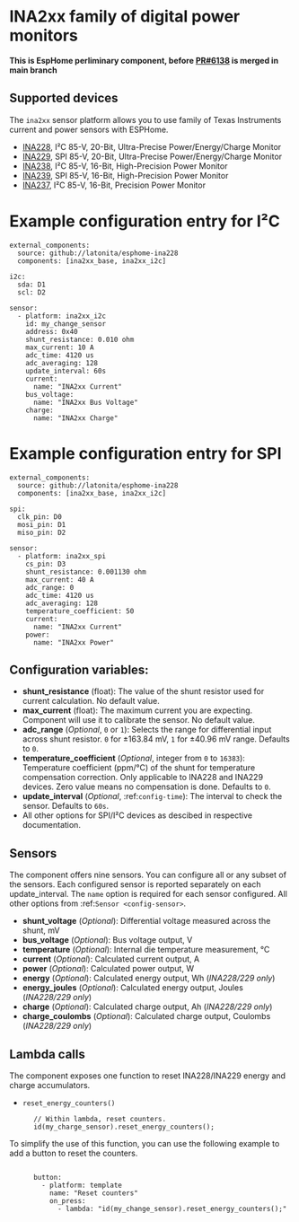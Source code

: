 INA2xx family of digital power monitors
=======================================

**This is EspHome perliminary component, before [PR#6138](https://github.com/esphome/esphome/pull/6138) is merged in main branch**

Supported devices
-----------------
The ``ina2xx`` sensor platform allows you to use family of Texas Instruments current and power 
sensors with ESPHome.

- [INA228](http://www.ti.com/lit/ds/symlink/ina228.pdf), I²C 85-V, 20-Bit, Ultra-Precise Power/Energy/Charge Monitor
- [INA229](http://www.ti.com/lit/ds/symlink/ina229.pdf>), SPI 85-V, 20-Bit, Ultra-Precise Power/Energy/Charge Monitor
- [INA238](http://www.ti.com/lit/ds/symlink/ina238.pdf>), I²C 85-V, 16-Bit, High-Precision Power Monitor
- [INA239](http://www.ti.com/lit/ds/symlink/ina239.pdf>), SPI 85-V, 16-Bit, High-Precision Power Monitor
- [INA237](http://www.ti.com/lit/ds/symlink/ina237.pdf>), I²C 85-V, 16-Bit, Precision Power Monitor


# Example configuration entry for I²C
```
external_components:
  source: github://latonita/esphome-ina228
  components: [ina2xx_base, ina2xx_i2c]

i2c:
  sda: D1
  scl: D2
    
sensor:
  - platform: ina2xx_i2c
    id: my_change_sensor
    address: 0x40
    shunt_resistance: 0.010 ohm
    max_current: 10 A
    adc_time: 4120 us
    adc_averaging: 128
    update_interval: 60s
    current:
      name: "INA2xx Current"
    bus_voltage:
      name: "INA2xx Bus Voltage"
    charge:
      name: "INA2xx Charge"

```
# Example configuration entry for SPI
```
external_components:
  source: github://latonita/esphome-ina228
  components: [ina2xx_base, ina2xx_i2c]

spi:
  clk_pin: D0
  mosi_pin: D1
  miso_pin: D2
    
sensor:
  - platform: ina2xx_spi
    cs_pin: D3
    shunt_resistance: 0.001130 ohm
    max_current: 40 A
    adc_range: 0
    adc_time: 4120 us
    adc_averaging: 128
    temperature_coefficient: 50
    current:
      name: "INA2xx Current"
    power:
      name: "INA2xx Power"
```

Configuration variables:
------------------------

- **shunt_resistance** (float): The value of the shunt resistor used for current calculation. No default value.
- **max_current** (float): The maximum current you are expecting. Component will use it to 
  calibrate the sensor. No default value.
- **adc_range** (*Optional*, ``0`` or ``1``): Selects the range for differential input across shunt
  resistor. ``0`` for ±163.84 mV, ``1`` for ±40.96 mV range. Defaults to ``0``.
- **temperature_coefficient** (*Optional*, integer from ``0`` to ``16383``): Temperature coefficient (ppm/°C) of the 
  shunt for temperature compensation correction. Only applicable to INA228 and INA229 devices. Zero value means 
  no compensation is done. Defaults to ``0``.
- **update_interval** (*Optional*, :ref:`config-time`): The interval to check the sensor. Defaults to ``60s``.
- All other options for SPI/I²C devices as descibed in respective documentation.


Sensors
-------
The component offers nine sensors. You can configure all or any subset of the sensors. Each configured sensor 
is reported  separately on each update_interval. The ``name`` option is required for each sensor configured. 
All other options from :ref:`Sensor <config-sensor>`.

- **shunt_voltage** (*Optional*): Differential voltage measured across the shunt, mV
- **bus_voltage** (*Optional*): Bus voltage output, V
- **temperature** (*Optional*): Internal die temperature measurement, °C
- **current** (*Optional*): Calculated current output, A
- **power** (*Optional*): Calculated power output, W
- **energy** (*Optional*): Calculated energy output, Wh (*INA228/229 only*)
- **energy_joules** (*Optional*): Calculated energy output, Joules (*INA228/229 only*)
- **charge** (*Optional*): Calculated charge output, Ah (*INA228/229 only*)
- **charge_coulombs** (*Optional*): Calculated charge output, Coulombs (*INA228/229 only*)

Lambda calls
------------

The component exposes one function to reset INA228/INA229 energy and charge accumulators.

- ``reset_energy_counters()``

```
      // Within lambda, reset counters.
      id(my_charge_sensor).reset_energy_counters();
```
To simplify the use of this function, you can use the following example to add a button to reset the counters.

```

      button:
        - platform: template
          name: "Reset counters"
          on_press:
            - lambda: "id(my_change_sensor).reset_energy_counters();"

```